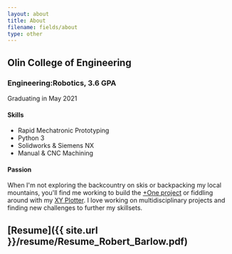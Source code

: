 ```yaml
---
layout: about
title: About
filename: fields/about
type: other
---
```


## Olin College of Engineering

### Engineering:Robotics, 3.6 GPA
Graduating in May 2021


#### Skills
* Rapid Mechatronic Prototyping
* Python 3
* Solidworks & Siemens NX
* Manual & CNC Machining



#### Passion
When I'm not exploring the backcountry on skis or backpacking my local mountains, you'll find me working to build the [+One project](/projects/plus_one) or fiddling around with my [XY Plotter](/projects/xy_plotter). I love working on multidisciplinary projects and finding new challenges to further my skillsets.



## [Resume]({{ site.url }}/resume/Resume_Robert_Barlow.pdf)